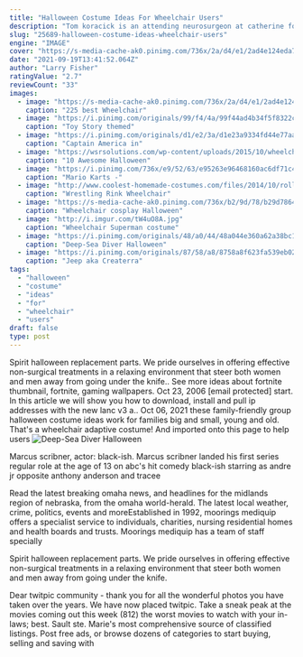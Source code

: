 ```yaml
---
title: "Halloween Costume Ideas For Wheelchair Users"
description: "Tom koracick is an attending neurosurgeon at catherine fox foundation. He was chief medical officer of the catherine fox foundation, before being replaced by richard webber. He"
slug: "25689-halloween-costume-ideas-wheelchair-users"
engine: "IMAGE"
cover: "https://s-media-cache-ak0.pinimg.com/736x/2a/d4/e1/2ad4e124eda779153e6ad60f13baef3b--halloween-carnaval-awesome-halloween-costumes.jpg"
date: "2021-09-19T13:41:52.064Z"
author: "Larry Fisher"
ratingValue: "2.7"
reviewCount: "33"
images:
  - image: "https://s-media-cache-ak0.pinimg.com/736x/2a/d4/e1/2ad4e124eda779153e6ad60f13baef3b--halloween-carnaval-awesome-halloween-costumes.jpg"
    caption: "225 best Wheelchair"
  - image: "https://i.pinimg.com/originals/99/f4/4a/99f44ad4b34f5f8322c0686ae755f0f7.jpg"
    caption: "Toy Story themed"
  - image: "https://i.pinimg.com/originals/d1/e2/3a/d1e23a9334fd44e77aa4eadb63695c67.jpg"
    caption: "Captain America in"
  - image: "https://wsrsolutions.com/wp-content/uploads/2015/10/wheelchair-halloween-costumes-race-car.jpg"
    caption: "10 Awesome Halloween"
  - image: "https://i.pinimg.com/736x/e9/52/63/e95263e96468160ac6df71c485c1e105--princess-peach-costume-princess-daisy.jpg"
    caption: "Mario Karts -"
  - image: "http://www.coolest-homemade-costumes.com/files/2014/10/rolling-with-the-champ-in-his-wheelchair-wrestling-ring-125434-600x800.jpg"
    caption: "Wrestling Rink Wheelchair"
  - image: "https://s-media-cache-ak0.pinimg.com/736x/b2/9d/78/b29d7864853569bb8f354b883ca6b39d.jpg"
    caption: "Wheelchair cosplay Halloween"
  - image: "http://i.imgur.com/tW4uO8A.jpg"
    caption: "Wheelchair Superman costume"
  - image: "https://i.pinimg.com/originals/48/a0/44/48a044e360a62a38bc1512ecebf6810f.jpg"
    caption: "Deep-Sea Diver Halloween"
  - image: "https://i.pinimg.com/originals/87/58/a8/8758a8f623fa539eb02347539ef8411c.jpg"
    caption: "Jeep aka Createrra"
tags:
  - "halloween"
  - "costume"
  - "ideas"
  - "for"
  - "wheelchair"
  - "users"
draft: false
type: post
---
```


Spirit halloween replacement parts. We pride ourselves in offering effective non-surgical treatments in a relaxing environment that steer both women and men away from going under the knife.. See more ideas about fortnite thumbnail, fortnite, gaming wallpapers. Oct 23, 2006  [email protected] start. In this article we will show you how to download, install and pull ip addresses with the new lanc v3 a.. Oct 06, 2021 these family-friendly group halloween costume ideas work for families big and small, young and old.  That's a wheelchair adaptive costume! And imported onto this page to help users
![Deep-Sea Diver Halloween](https://i.pinimg.com/originals/48/a0/44/48a044e360a62a38bc1512ecebf6810f.jpg "Deep-Sea Diver Halloween")

Marcus scribner, actor: black-ish. Marcus scribner landed his first series regular role at the age of 13 on abc&#39;s hit comedy black-ish starring as andre jr opposite anthony anderson and tracee
<!--inArticleAds-->

<!--galleryOne-->

Read the latest breaking omaha news, and headlines for the midlands region of nebraska, from the omaha world-herald. The latest local weather, crime, politics, events and moreEstablished in 1992, moorings mediquip offers a specialist service to individuals, charities, nursing  residential homes and health boards and trusts. Moorings mediquip has a team of staff specially
<!--inArticleAds-->

<!--galleryTwo-->

Spirit halloween replacement parts. We pride ourselves in offering effective non-surgical treatments in a relaxing environment that steer both women and men away from going under the knife.
<!--galleryThree-->

Dear twitpic community - thank you for all the wonderful photos you have taken over the years. We have now placed twitpic. Take a sneak peak at the movies coming out this week (812) the worst movies to watch with your in-laws; best. Sault ste. Marie's most comprehensive source of classified listings. Post free ads, or browse dozens of categories to start buying, selling and saving with